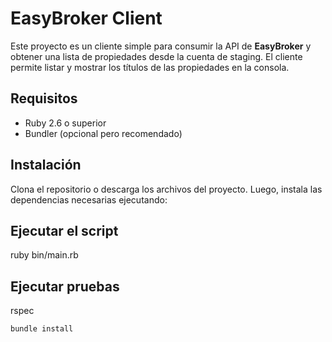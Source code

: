 # EasyBroker Client

Este proyecto es un cliente simple para consumir la API de **EasyBroker** y obtener una lista de propiedades desde la cuenta de staging. El cliente permite listar y mostrar los títulos de las propiedades en la consola.

## Requisitos

- Ruby 2.6 o superior
- Bundler (opcional pero recomendado)

## Instalación

Clona el repositorio o descarga los archivos del proyecto. Luego, instala las dependencias necesarias ejecutando:

## Ejecutar el script
ruby bin/main.rb

## Ejecutar pruebas
rspec

```bash 
bundle install


